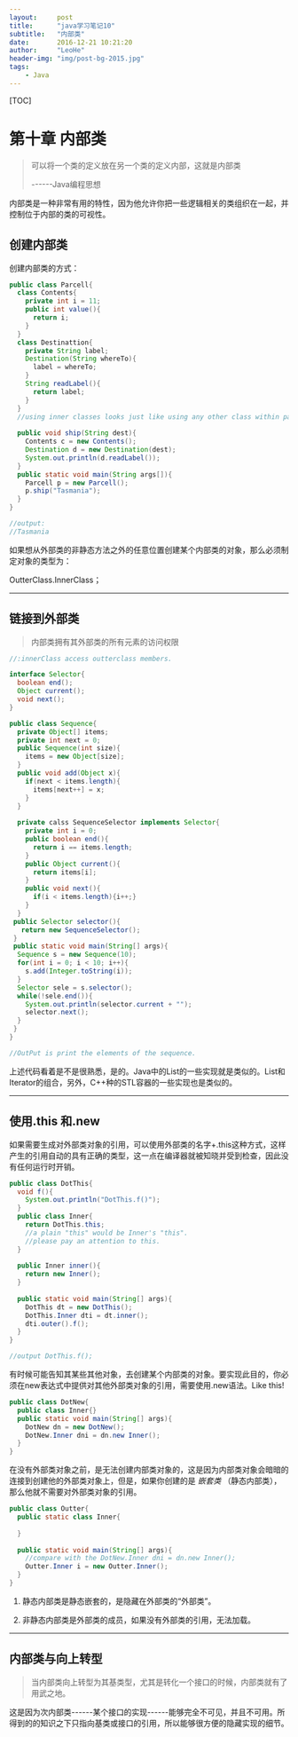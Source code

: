 ```yaml
---
layout:     post
title:      "java学习笔记10"
subtitle:   "内部类"
date:       2016-12-21 10:21:20
author:     "LeoHe"
header-img: "img/post-bg-2015.jpg"
tags:
    - Java
---
```


[TOC]

# 第十章 内部类

> 可以将一个类的定义放在另一个类的定义内部，这就是内部类
>
> ------Java编程思想

内部类是一种非常有用的特性，因为他允许你把一些逻辑相关的类组织在一起，并控制位于内部的类的可视性。

## 创建内部类

创建内部类的方式：

```java
public class Parcell{
  class Contents{
    private int i = 11;
    public int value(){
      return i;
    }
  }
  class Destinattion{
    private String label;
    Destination(String whereTo){
      label = whereTo;
    }
    String readLabel(){
      return label;
    }
  }
  //using inner classes looks just like using any other class within parcell;
  
  public void ship(String dest){
    Contents c = new Contents();
    Destination d = new Destination(dest);
    System.out.println(d.readLabel());
  }
  public static void main(String args[]){
    Parcell p = new Parcell();
    p.ship("Tasmania");
  }
}

//output:
//Tasmania
```

如果想从外部类的非静态方法之外的任意位置创建某个内部类的对象，那么必须制定对象的类型为：

OutterClass.InnerClass；

---

## 链接到外部类

> 内部类拥有其外部类的所有元素的访问权限

```java
//:innerClass access outterclass members.

interface Selector{
  boolean end();
  Object current();
  void next();
}

public class Sequence{
  private Object[] items;
  private int next = 0;
  public Sequence(int size){
    items = new Object[size];
  }
  public void add(Object x){
    if(next < items.length){
      items[next++] = x;
    }
  }
  
  private calss SequenceSelector implements Selector{
    private int i = 0;
    public boolean end(){
      return i == items.length;
    }
    public Object current(){
      return items[i];
    }
    public void next(){
      if(i < items.length){i++;}
    }
  }
 public Selector selector(){
   return new SequenceSelector();
 }
 public static void main(String[] args){
  Sequence s = new Sequence(10);
  for(int i = 0; i < 10; i++){
    s.add(Integer.toString(i));
  }   
  Selector sele = s.selector();
  while(!sele.end()){
    System.out.println(selector.current + "");
    selector.next();
  }
 }
}

//OutPut is print the elements of the sequence.
```

上述代码看着是不是很熟悉，是的。Java中的List的一些实现就是类似的。List和Iterator的组合，另外，C++种的STL容器的一些实现也是类似的。

---

## 使用.this 和.new 

如果需要生成对外部类对象的引用，可以使用外部类的名字+.this这种方式，这样产生的引用自动的具有正确的类型，这一点在编译器就被知晓并受到检查，因此没有任何运行时开销。

```java
public class DotThis{
  void f(){
    System.out.println("DotThis.f()");
  }
  public class Inner{
    return DotThis.this;
    //a plain "this" would be Inner's "this".
    //please pay an attention to this.
  }
  
  public Inner inner(){
    return new Inner();
  }
  
  public static void main(String[] args){
    DotThis dt = new DotThis();
    DotThis.Inner dti = dt.inner();
    dti.outer().f();
  }
}

//output DotThis.f();
```

​        有时候可能告知其某些其他对象，去创建某个内部类的对象。要实现此目的，你必须在new表达式中提供对其他外部类对象的引用，需要使用.new语法。Like this!

```java
public class DotNew{
  public class Inner{}
  public static void main(String[] args){
    DotNew dn = new DotNew();
    DotNew.Inner dni = dn.new Inner();
  }
}
```

在没有外部类对象之前，是无法创建内部类对象的，这是因为内部类对象会暗暗的连接到创建他的外部类对象上，但是，如果你创建的是 *嵌套类* （静态内部类），那么他就不需要对外部类对象的引用。

```java
public class Outter{
  public static class Inner{
    
  }
  
  public static void main(String[] args){
    //compare with the DotNew.Inner dni = dn.new Inner();
    Outter.Inner i = new Outter.Inner();
  }
}
```

1. 静态内部类是静态嵌套的，是隐藏在外部类的“外部类”。

2. 非静态内部类是外部类的成员，如果没有外部类的引用，无法加载。

---

## 内部类与向上转型

   > 当内部类向上转型为其基类型，尤其是转化一个接口的时候，内部类就有了用武之地。

​       这是因为次内部类------某个接口的实现------能够完全不可见，并且不可用。所得到的的知识之下只指向基类或接口的引用，所以能够很方便的隐藏实现的细节。

